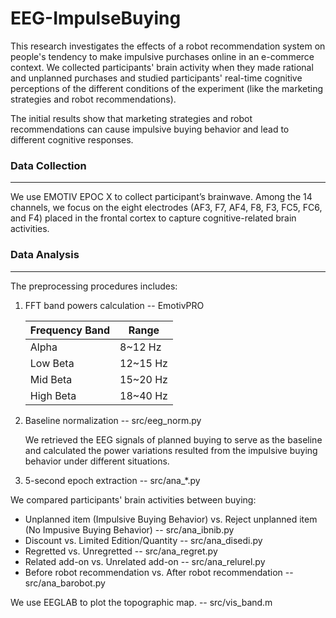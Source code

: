 # EEG-ImpulseBuying
This research investigates the effects of a robot recommendation system on people's tendency to make impulsive purchases online in an e-commerce context. We collected participants' brain activity when they made rational and unplanned purchases and studied participants' real-time cognitive perceptions of the different conditions of the experiment (like the marketing strategies and robot recommendations).

The initial results show that marketing strategies and robot recommendations can cause impulsive buying behavior and lead to different cognitive responses.

### Data Collection
---
We use EMOTIV EPOC X to collect participant’s brainwave. Among the 14 channels, we focus on the eight electrodes (AF3, F7, AF4, F8, F3, FC5, FC6, and F4) placed in the frontal cortex to capture cognitive-related brain activities.

### Data Analysis
---
The preprocessing procedures includes: 
1. FFT band powers calculation -- EmotivPRO

    |Frequency Band|   Range|
    |--------------|--------|
    |Alpha         | 8~12 Hz|
    |Low Beta      |12~15 Hz|
    |Mid Beta      |15~20 Hz|
    |High Beta     |18~40 Hz|

2. Baseline normalization -- src/eeg_norm.py

    We retrieved the EEG signals of planned buying to serve as the baseline and calculated the power variations resulted from the impulsive buying behavior under different situations.

3. 5-second epoch extraction -- src/ana_*.py 

We compared participants' brain activities between buying:
- Unplanned item (Impulsive Buying Behavior) vs. Reject unplanned item (No Impusive Buying Behavior) -- src/ana_ibnib.py
- Discount vs. Limited Edition/Quantity -- src/ana_disedi.py 
- Regretted vs. Unregretted -- src/ana_regret.py 
- Related add-on vs. Unrelated add-on -- src/ana_relurel.py 
- Before robot recommendation vs. After robot recommendation -- src/ana_barobot.py 

We use EEGLAB to plot the topographic map. -- src/vis_band.m 